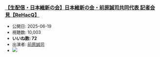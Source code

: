 ### [【生配信・日本維新の会】日本維新の会・前原誠司共同代表 記者会見【ReHacQ】](https://www.youtube.com/watch?v=tzaxK8Zi21Q)
-   公開日: 2025-06-19
-   視聴数: 10,003
-   **いいね数: 72**
-   出演者: [前原誠司](/rehacq_fan/people/前原誠司 "wikilink")
- [![](https://img.youtube.com/vi/tzaxK8Zi21Q/hqdefault.jpg)](https://www.youtube.com/watch?v=tzaxK8Zi21Q)
